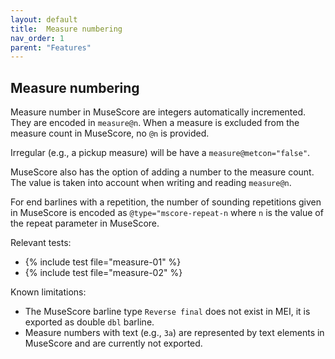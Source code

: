 ```yaml
---
layout: default
title:  Measure numbering
nav_order: 1
parent: "Features"
---
```


## Measure numbering

Measure number in MuseScore are integers automatically incremented. They are encoded in `measure@n`. When a measure is excluded from the measure count in MuseScore, no `@n` is provided.

Irregular (e.g., a pickup measure) will be have a `measure@metcon="false"`.

MuseScore also has the option of adding a number to the measure count. The value is taken into account when writing and reading `measure@n`.

For end barlines with a repetition, the number of sounding repetitions given in MuseScore is encoded as `@type="mscore-repeat-n` where `n` is the value of the repeat parameter in MuseScore.

Relevant tests:
* {% include test file="measure-01" %}
* {% include test file="measure-02" %}

Known limitations: 
* The MuseScore barline type `Reverse final` does not exist in MEI, it is exported as double `dbl` barline.
* Measure numbers with text (e.g., `3a`) are represented by text elements in MuseScore and are currently not exported.
